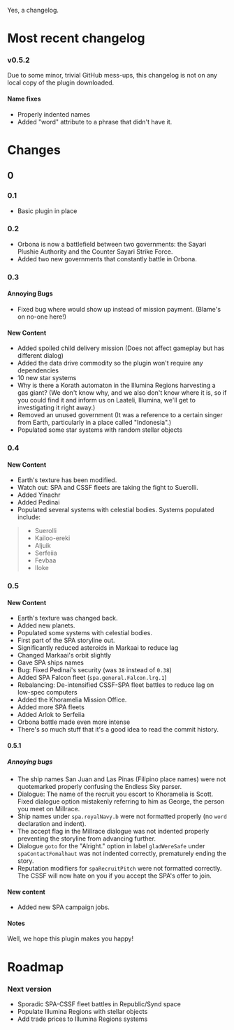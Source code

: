 Yes, a changelog.

# Most recent changelog
### v0.5.2
Due to some minor, trivial GitHub mess-ups, this changelog is not on any local copy of the plugin downloaded.

#### Name fixes
* Properly indented names
* Added "word" attribute to a phrase that didn't have it.

# Changes
## 0
### 0.1
* Basic plugin in place
### 0.2
* Orbona is now a battlefield between two governments: the Sayari Plushie Authority and the Counter Sayari Strike Force.
* Added two new governments that constantly battle in Orbona.
### 0.3
#### Annoying Bugs
* Fixed bug where <credits> would show up instead of mission payment. (Blame's on no-one here!)
#### New Content
* Added spoiled child delivery mission (Does not affect gameplay but has different dialog)
* Added the data drive commodity so the plugin won't require any dependencies
* 10 new star systems
* Why is there a Korath automaton in the Illumina Regions harvesting a gas giant? (We don't know why, and we also don't know where it is, so if you could find it and inform us on Laateli, Illumina, we'll get to investigating it right away.)
* Removed an unused government (It was a reference to a certain singer from Earth, particularly in a place called "Indonesia".)
* Populated some star systems with random stellar objects
### 0.4
#### New Content
* Earth's texture has been modified.
* Watch out: SPA and CSSF fleets are taking the fight to Suerolli.
* Added Yinachr
* Added Pedinai
* Populated several systems with celestial bodies. Systems populated include:
>* Suerolli
>* Kailoo-ereki
>* Aljuik
>* Serfeiia
>* Fevbaa
>* Iloke
 ### 0.5
#### New Content
* Earth's texture was changed back.
* Added new planets.
* Populated some systems with celestial bodies.
* First part of the SPA storyline out.
* Significantly reduced asteroids in Markaai to reduce lag
* Changed Markaai's orbit slightly
* Gave SPA ships names
* Bug: Fixed Pedinai's security (was `38` instead of `0.38`)
* Added SPA Falcon fleet (`spa.general.Falcon.lrg.1`)
* Rebalancing: De-intensified CSSF-SPA fleet battles to reduce lag on low-spec computers
* Added the Khoramelia Mission Office.
* Added more SPA fleets
* Added Arlok to Serfeiia
* Orbona battle made even more intense
* There's so much stuff that it's a good idea to read the commit history.
#### 0.5.1
##### Annoying bugs
* The ship names San Juan and Las Pinas (Filipino place names) were not quotemarked properly confusing the Endless Sky parser.
* Dialogue: The name of the recruit you escort to Khoramelia is Scott. Fixed dialogue option mistakenly referring to him as George, the person you meet on Millrace.
* Ship names under `spa.royalNavy.b` were not formatted properly (no `word` declaration and indent).
* The accept flag in the Millrace dialogue was not indented properly preventing the storyline from advancing further.
* Dialogue `goto` for the "Alright." option in label `gladWereSafe` under `spaContactFomalhaut` was not indented correctly, prematurely ending the story.
* Reputation modifiers for `spaRecruitPitch` were not formatted correctly. The CSSF will now hate on you if you accept the SPA's offer to join.
#### New content
* Added new SPA campaign jobs.

#### Notes
Well, we hope this plugin makes you happy!
 
# Roadmap
### Next version
* Sporadic SPA-CSSF fleet battles in Republic/Synd space
* Populate Illumina Regions with stellar objects
* Add trade prices to Illumina Regions systems
